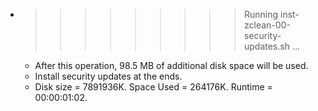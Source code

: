 * >>>>>>>>> Running inst-zclean-00-security-updates.sh ...
  * After this operation, 98.5 MB of additional disk space will be used.
  * Install security updates at the ends.
  * Disk size = 7891936K. Space Used = 264176K. Runtime = 00:00:01:02.
